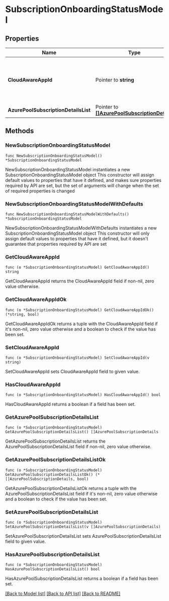 # SubscriptionOnboardingStatusModel

## Properties

Name | Type | Description | Notes
------------ | ------------- | ------------- | -------------
**CloudAwareAppId** | Pointer to **string** | Application Id of the cloud aware app service principal added to the subscription | [optional] 
**AzurePoolSubscriptionDetailsList** | Pointer to [**[]AzurePoolSubscriptionDetails**](AzurePoolSubscriptionDetails.md) | Subscription details | [optional] 

## Methods

### NewSubscriptionOnboardingStatusModel

`func NewSubscriptionOnboardingStatusModel() *SubscriptionOnboardingStatusModel`

NewSubscriptionOnboardingStatusModel instantiates a new SubscriptionOnboardingStatusModel object
This constructor will assign default values to properties that have it defined,
and makes sure properties required by API are set, but the set of arguments
will change when the set of required properties is changed

### NewSubscriptionOnboardingStatusModelWithDefaults

`func NewSubscriptionOnboardingStatusModelWithDefaults() *SubscriptionOnboardingStatusModel`

NewSubscriptionOnboardingStatusModelWithDefaults instantiates a new SubscriptionOnboardingStatusModel object
This constructor will only assign default values to properties that have it defined,
but it doesn't guarantee that properties required by API are set

### GetCloudAwareAppId

`func (o *SubscriptionOnboardingStatusModel) GetCloudAwareAppId() string`

GetCloudAwareAppId returns the CloudAwareAppId field if non-nil, zero value otherwise.

### GetCloudAwareAppIdOk

`func (o *SubscriptionOnboardingStatusModel) GetCloudAwareAppIdOk() (*string, bool)`

GetCloudAwareAppIdOk returns a tuple with the CloudAwareAppId field if it's non-nil, zero value otherwise
and a boolean to check if the value has been set.

### SetCloudAwareAppId

`func (o *SubscriptionOnboardingStatusModel) SetCloudAwareAppId(v string)`

SetCloudAwareAppId sets CloudAwareAppId field to given value.

### HasCloudAwareAppId

`func (o *SubscriptionOnboardingStatusModel) HasCloudAwareAppId() bool`

HasCloudAwareAppId returns a boolean if a field has been set.

### GetAzurePoolSubscriptionDetailsList

`func (o *SubscriptionOnboardingStatusModel) GetAzurePoolSubscriptionDetailsList() []AzurePoolSubscriptionDetails`

GetAzurePoolSubscriptionDetailsList returns the AzurePoolSubscriptionDetailsList field if non-nil, zero value otherwise.

### GetAzurePoolSubscriptionDetailsListOk

`func (o *SubscriptionOnboardingStatusModel) GetAzurePoolSubscriptionDetailsListOk() (*[]AzurePoolSubscriptionDetails, bool)`

GetAzurePoolSubscriptionDetailsListOk returns a tuple with the AzurePoolSubscriptionDetailsList field if it's non-nil, zero value otherwise
and a boolean to check if the value has been set.

### SetAzurePoolSubscriptionDetailsList

`func (o *SubscriptionOnboardingStatusModel) SetAzurePoolSubscriptionDetailsList(v []AzurePoolSubscriptionDetails)`

SetAzurePoolSubscriptionDetailsList sets AzurePoolSubscriptionDetailsList field to given value.

### HasAzurePoolSubscriptionDetailsList

`func (o *SubscriptionOnboardingStatusModel) HasAzurePoolSubscriptionDetailsList() bool`

HasAzurePoolSubscriptionDetailsList returns a boolean if a field has been set.


[[Back to Model list]](../README.md#documentation-for-models) [[Back to API list]](../README.md#documentation-for-api-endpoints) [[Back to README]](../README.md)


